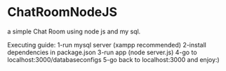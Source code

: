 # ChatRoomNodeJS
a simple Chat Room using node js and my sql.


Executing guide:
1-run mysql server (xampp recommended)
2-install dependencies in package.json
3-run app (node server.js)
4-go to localhost:3000/databaseconfigs
5-go back to localhost:3000 and enjoy:)
